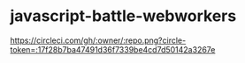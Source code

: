 javascript-battle-webworkers
============================

https://circleci.com/gh/:owner/:repo.png?circle-token=:17f28b7ba47491d36f7339be4cd7d50142a3267e
